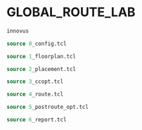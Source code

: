 # GLOBAL_ROUTE_LAB

```bash
innovus
```

```tcl
source 0_config.tcl
```

```tcl
source 1_floorplan.tcl
```

```tcl
source 2_placement.tcl
```

```tcl
source 3_ccopt.tcl
```

```tcl
source 4_route.tcl
```

```tcl
source 5_postroute_opt.tcl
```

```tcl
source 6_report.tcl
```
